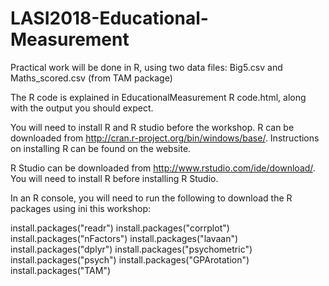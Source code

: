 # LASI2018-Educational-Measurement

Practical work will be done in R, using two data files: Big5.csv and Maths_scored.csv (from TAM package)

The R code is explained in EducationalMeasurement R code.html, along with the output you should expect.

You will need to install R and R studio before the workshop.
R can be downloaded from http://cran.r-project.org/bin/windows/base/. Instructions on installing R can be found on the website.

R Studio can be downloaded from http://www.rstudio.com/ide/download/. You will need to install R before installing R Studio.  

In an R console, you will need to run the following to download the R packages using ini this workshop:

install.packages("readr")
install.packages("corrplot")
install.packages("nFactors")
install.packages("lavaan")
install.packages("dplyr")
install.packages("psychometric")
install.packages("psych")
install.packages("GPArotation")
install.packages("TAM")
